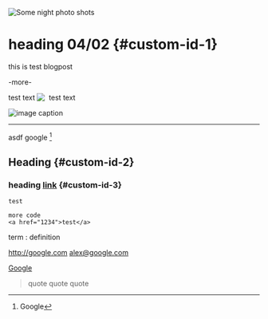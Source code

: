 ![Some night photo shots](images/IMG_0551.JPG "Title")

# heading 04/02 {#custom-id-1}

this is test blogpost

-more-

test text
![&nbsp;](images/IMG_0551.JPG "Title")
test text

![image caption](images/IMG_0551.JPG "Title")


---

asdf google [^1]

[^1]: Google

## Heading {#custom-id-2}
### heading [link](#custom-id-3) {#custom-id-3}

`test`

```
more code
<a href="1234">test</a>
```



term
: definition


<http://google.com>
<alex@google.com>

[Google](http://google.com)

> quote
quote
quote

